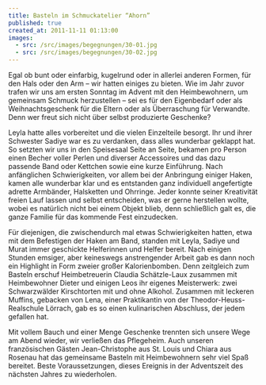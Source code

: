 ```yaml
---
title: Basteln im Schmuckatelier “Ahorn”
published: true
created_at: 2011-11-11 01:13:00
images:
  - src: /src/images/begegnungen/30-01.jpg
  - src: /src/images/begegnungen/30-02.jpg
---
```


Egal ob bunt oder einfarbig, kugelrund oder in allerlei anderen Formen, für den Hals oder den Arm – wir hatten einiges zu bieten. Wie im Jahr zuvor trafen wir uns am ersten Sonntag im Advent mit den Heimbewohnern, um gemeinsam Schmuck herzustellen – sei es für den Eigenbedarf oder als Weihnachtsgeschenk für die Eltern oder als Überraschung für Verwandte. Denn wer freut sich nicht über selbst produzierte Geschenke?

Leyla hatte alles vorbereitet und die vielen Einzelteile besorgt. Ihr und ihrer Schwester Sadiye war es zu verdanken, dass alles wunderbar geklappt hat. So setzten wir uns in den Speisesaal Seite an Seite, bekamen pro Person einen Becher voller Perlen und diverser Accessoires und das dazu passende Band oder Kettchen sowie eine kurze Einführung. Nach anfänglichen Schwierigkeiten, vor allem bei der Anbringung einiger Haken, kamen alle wunderbar klar und es entstanden ganz individuell angefertigte adrette Armbänder, Halsketten und Ohrringe. Jeder konnte seiner Kreativität freien Lauf lassen und selbst entscheiden, was er gerne herstellen wollte, wobei es natürlich nicht bei einem Objekt blieb, denn schließlich galt es, die ganze Familie für das kommende Fest einzudecken.

Für diejenigen, die zwischendurch mal etwas Schwierigkeiten hatten, etwa mit dem Befestigen der Haken am Band, standen mit Leyla, Sadiye und Murat immer geschickte Helferinnen und Helfer bereit. Nach einigen Stunden emsiger, aber keineswegs anstrengender Arbeit gab es dann noch ein Highlight in Form zweier großer Kalorienbomben. Denn zeitgleich zum Basteln erschuf Heimbetreuerin Claudia Schätzle-Laux zusammen mit Heimbewohner Dieter und einigen Leos ihr eigenes Meisterwerk: zwei Schwarzwälder Kirschtorten mit und ohne Alkohol. Zusammen mit leckeren Muffins, gebacken von Lena, einer Praktikantin von der Theodor-Heuss-Realschule Lörrach, gab es so einen kulinarischen Abschluss, der jedem gefallen hat.

Mit vollem Bauch und einer Menge Geschenke trennten sich unsere Wege am Abend wieder, wir verließen das Pflegeheim. Auch unseren französischen Gästen Jean-Christophe aus St. Louis und Chiara aus Rosenau hat das gemeinsame Basteln mit Heimbewohnern sehr viel Spaß bereitet. Beste Voraussetzungen, dieses Ereignis in der Adventszeit des nächsten Jahres zu wiederholen.
